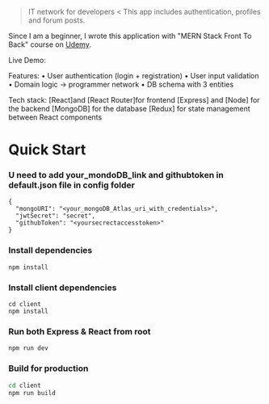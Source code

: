 > IT network for developers <
 This app includes authentication, profiles and forum posts.

Since I am a beginner, I wrote this application with "MERN Stack Front To Back" course on [Udemy](https://www.udemy.com/mern-stack-front-to-back/?couponCode=TRAVERSYMEDIA). 

Live Demo: 

Features:
•	User authentication (login + registration)
•	User input validation 
•	Domain logic -> programmer network
•	DB schema with 3 entities 

Tech stack: 
[React]and [React Router]for frontend
[Express] and [Node] for the backend
[MongoDB] for the database
[Redux] for state management between React components


# Quick Start

### U need to add your_mondoDB_link and githubtoken in default.json file in config folder 

```
{
  "mongoURI": "<your_mongoDB_Atlas_uri_with_credentials>",
  "jwtSecret": "secret",
  "githubToken": "<yoursecrectaccesstoken>"
}
```

### Install dependencies

```
npm install
```

### Install client dependencies

```
cd client
npm install
```

### Run both Express & React from root

```
npm run dev
```

### Build for production

```bash
cd client
npm run build
```

